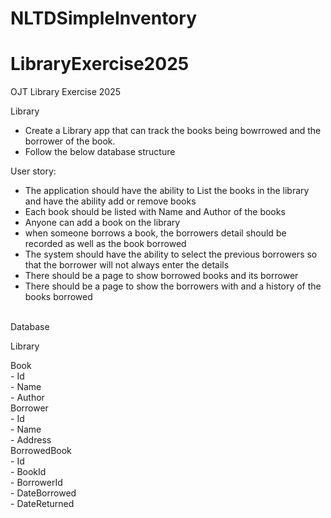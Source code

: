 # NLTDSimpleInventory

# LibraryExercise2025
OJT Library Exercise 2025

Library
 - Create a Library app that can track the books being bowrrowed and the borrower of the book.
 - Follow the below database structure

User story:
 - The application should have the ability to List the books in the library and have the ability add or remove books
 - Each book should be listed with Name and Author of the books
 - Anyone can add a book on the library
 - when someone borrows a book, the borrowers detail should be recorded as well as the book borrowed
 - The system should have the ability to select the previous borrowers so that the borrower will not always enter the details
 - There should be a page to show borrowed books and its borrower
 - There should be a page to show the borrowers with and a history of the books borrowed

<br>
Database

Library
 <div>Book</div>
  <div>- Id</div>
  <div>- Name</div>
  <div>- Author</div>
 <div>Borrower</div>
  <div>- Id</div>
  <div>- Name</div>
  <div>- Address</div>
 <div>BorrowedBook</div>
  <div>- Id</div>
  <div>- BookId</div>
  <div>- BorrowerId</div>
  <div>- DateBorrowed</div>
  <div>- DateReturned</div>
